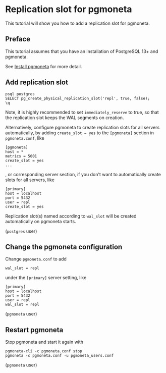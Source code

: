 # Replication slot for pgmoneta

This tutorial will show you how to add a replication slot for pgmoneta.

## Preface

This tutorial assumes that you have an installation of PostgreSQL 13+ and pgmoneta.

See [Install pgmoneta](https://github.com/pgmoneta/pgmoneta/blob/main/doc/tutorial/01_install.md)
for more detail.

## Add replication slot

```
psql postgres
SELECT pg_create_physical_replication_slot('repl', true, false);
\q
```
Note, it is highly recommended to set `immediately_reserve` to true, 
so that the replication slot keeps the WAL segments on creation.

Alternatively, configure pgmoneta to create replication slots for all servers automatically, 
by adding `create_slot = yes` to the `[pgmoneta]` section in `pgmoneta.conf`, like
```
[pgmoneta]
host = *
metrics = 5001
create_slot = yes
...
```
, or corresponding server section, if you don't want to automatically create slots for all servers, like
```
[primary]
host = localhost
port = 5432
user = repl
create_slot = yes
```

Replication slot(s) named according to `wal_slot` will be created automatically on pgmoneta starts.

(`postgres` user)

## Change the pgmoneta configuration

Change `pgmoneta.conf` to add

```
wal_slot = repl
```

under the `[primary]` server setting, like

```
[primary]
host = localhost
port = 5432
user = repl
wal_slot = repl
```

(`pgmoneta` user)

## Restart pgmoneta

Stop pgmoneta and start it again with

```
pgmoneta-cli -c pgmoneta.conf stop
pgmoneta -c pgmoneta.conf -u pgmoneta_users.conf
```

(`pgmoneta` user)